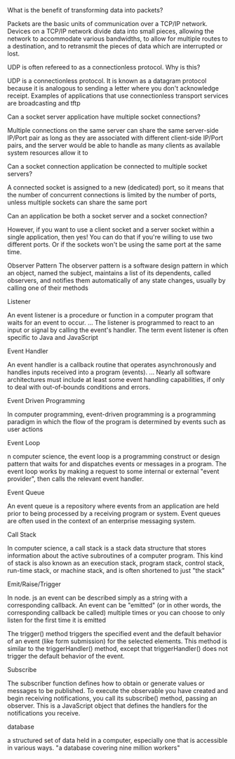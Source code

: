 What is the benefit of transforming data into packets?


Packets are the basic units of communication over a TCP/IP network. Devices on a TCP/IP network divide data into small pieces, allowing the network to accommodate various bandwidths, to allow for multiple routes to a destination, and to retransmit the pieces of data which are interrupted or lost.


UDP is often refereed to as a connectionless protocol. Why is this?

UDP is a connectionless protocol. It is known as a datagram protocol because it is analogous to sending a letter where you don't acknowledge receipt. Examples of applications that use connectionless transport services are broadcasting and tftp


Can a socket server application have multiple socket connections?

Multiple connections on the same server can share the same server-side IP/Port pair as long as they are associated with different client-side IP/Port pairs, and the server would be able to handle as many clients as available system resources allow it to


Can a socket connection application be connected to multiple socket servers?

A connected socket is assigned to a new (dedicated) port, so it means that the number of concurrent connections is limited by the number of ports, unless multiple sockets can share the same port

Can an application be both a socket server and a socket connection?

However, if you want to use a client socket and a server socket within a single application, then yes! You can do that if you're willing to use two different ports. Or if the sockets won't be using the same port at the same time.




Observer Pattern
The observer pattern is a software design pattern in which an object, named the subject, maintains a list of its dependents, called observers, and notifies them automatically of any state changes, usually by calling one of their methods



Listener

An event listener is a procedure or function in a computer program that waits for an event to occur. ... The listener is programmed to react to an input or signal by calling the event's handler. The term event listener is often specific to Java and JavaScript



Event Handler

An event handler is a callback routine that operates asynchronously and handles inputs received into a program (events). ... Nearly all software architectures must include at least some event handling capabilities, if only to deal with out-of-bounds conditions and errors.


Event Driven Programming

In computer programming, event-driven programming is a programming paradigm in which the flow of the program is determined by events such as user actions 

Event Loop

n computer science, the event loop is a programming construct or design pattern that waits for and dispatches events or messages in a program. The event loop works by making a request to some internal or external "event provider", then calls the relevant event handler.

Event Queue

An event queue is a repository where events from an application are held prior to being processed by a receiving program or system. Event queues are often used in the context of an enterprise messaging system.

Call Stack

In computer science, a call stack is a stack data structure that stores information about the active subroutines of a computer program. This kind of stack is also known as an execution stack, program stack, control stack, run-time stack, or machine stack, and is often shortened to just "the stack"

Emit/Raise/Trigger

In node. js an event can be described simply as a string with a corresponding callback. An event can be "emitted" (or in other words, the corresponding callback be called) multiple times or you can choose to only listen for the first time it is emitted


The trigger() method triggers the specified event and the default behavior of an event (like form submission) for the selected elements. This method is similar to the triggerHandler() method, except that triggerHandler() does not trigger the default behavior of the event.



Subscribe

The subscriber function defines how to obtain or generate values or messages to be published. To execute the observable you have created and begin receiving notifications, you call its subscribe() method, passing an observer. This is a JavaScript object that defines the handlers for the notifications you receive.

database

a structured set of data held in a computer, especially one that is accessible in various ways.
"a database covering nine million workers"

